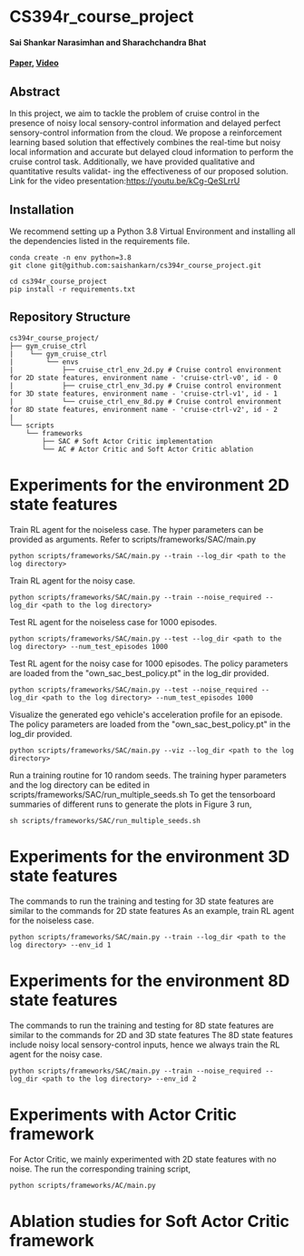 # CS394r_course_project
#### Sai Shankar Narasimhan and Sharachchandra Bhat

#### [Paper](https://drive.google.com/file/d/1PR1m6-9h_xudI8KWV1Pgo1yV5Co_1kT9/view?usp=sharing), [Video](https://youtu.be/kCg-QeSLrrU)

## Abstract

In this project, we aim to tackle the problem of cruise control in the presence of noisy local sensory-control information and delayed perfect sensory-control information from the cloud. We propose a reinforcement learning based solution that effectively combines the real-time but noisy local information and accurate but delayed cloud information to perform the cruise control task. Additionally, we have provided qualitative and quantitative results validat-
ing the effectiveness of our proposed solution. Link for the video presentation:https://youtu.be/kCg-QeSLrrU

## Installation

We recommend setting up a Python 3.8 Virtual Environment and installing all the dependencies listed in the requirements file. 

```
conda create -n env python=3.8
git clone git@github.com:saishankarn/cs394r_course_project.git

cd cs394r_course_project
pip install -r requirements.txt
```


## Repository Structure

```
cs394r_course_project/
├── gym_cruise_ctrl
|    └── gym_cruise_ctrl
|        └── envs
|            ├── cruise_ctrl_env_2d.py # Cruise control environment for 2D state features, environment name - 'cruise-ctrl-v0', id - 0
|            ├── cruise_ctrl_env_3d.py # Cruise control environment for 3D state features, environment name - 'cruise-ctrl-v1', id - 1
|            └── cruise_ctrl_env_8d.py # Cruise control environment for 8D state features, environment name - 'cruise-ctrl-v2', id - 2
|           
└── scripts
    └── frameworks
        ├── SAC # Soft Actor Critic implementation
        └── AC # Actor Critic and Soft Actor Critic ablation
```



# Experiments for the environment 2D state features
Train RL agent for the noiseless case. The hyper parameters can be provided as arguments. Refer to scripts/frameworks/SAC/main.py 
```
python scripts/frameworks/SAC/main.py --train --log_dir <path to the log directory> 
```
Train RL agent for the noisy case.
```
python scripts/frameworks/SAC/main.py --train --noise_required --log_dir <path to the log directory> 
```
Test RL agent for the noiseless case for 1000 episodes. 
```
python scripts/frameworks/SAC/main.py --test --log_dir <path to the log directory> --num_test_episodes 1000
```
Test RL agent for the noisy case for 1000 episodes. 
The policy parameters are loaded from the "own_sac_best_policy.pt" in the log_dir provided.
```
python scripts/frameworks/SAC/main.py --test --noise_required --log_dir <path to the log directory> --num_test_episodes 1000
```
Visualize the generated ego vehicle's acceleration profile for an episode. 
The policy parameters are loaded from the "own_sac_best_policy.pt" in the log_dir provided.
```
python scripts/frameworks/SAC/main.py --viz --log_dir <path to the log directory>
```
Run a training routine for 10 random seeds.
The training hyper parameters and the log directory can be edited in scripts/frameworks/SAC/run_multiple_seeds.sh 
To get the tensorboard summaries of different runs to generate the plots in Figure 3 run, 
```
sh scripts/frameworks/SAC/run_multiple_seeds.sh
```

# Experiments for the environment 3D state features
The commands to run the training and testing for 3D state features are similar to the commands for 2D state features
As an example, train RL agent for the noiseless case.
```
python scripts/frameworks/SAC/main.py --train --log_dir <path to the log directory> --env_id 1
```

# Experiments for the environment 8D state features
The commands to run the training and testing for 8D state features are similar to the commands for 2D and 3D state features
The 8D state features include noisy local sensory-control inputs, hence we always train the RL agent for the noisy case.
```
python scripts/frameworks/SAC/main.py --train --noise_required --log_dir <path to the log directory> --env_id 2
```

# Experiments with Actor Critic framework 
For Actor Critic, we mainly experimented with 2D state features with no noise. The run the corresponding training script,
```
python scripts/frameworks/AC/main.py
```

# Ablation studies for Soft Actor Critic framework

